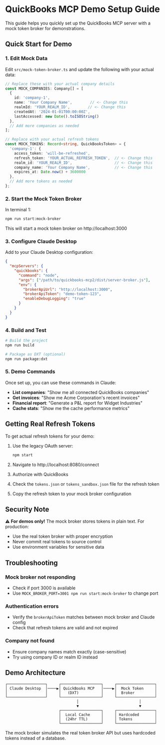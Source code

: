 # QuickBooks MCP Demo Setup Guide

This guide helps you quickly set up the QuickBooks MCP server with a mock token broker for demonstrations.

## Quick Start for Demo

### 1. Edit Mock Data

Edit `src/mock-token-broker.ts` and update the following with your actual data:

```typescript
// Replace these with your actual company details
const MOCK_COMPANIES: Company[] = [
  {
    id: 'company-1',
    name: 'Your Company Name',        // <- Change this
    realmId: 'YOUR_REALM_ID',        // <- Change this
    createdAt: '2024-01-01T00:00:00Z',
    lastAccessed: new Date().toISOString()
  },
  // Add more companies as needed
];

// Replace with your actual refresh tokens
const MOCK_TOKENS: Record<string, QuickBooksToken> = {
  'company-1': {
    access_token: 'will-be-refreshed',
    refresh_token: 'YOUR_ACTUAL_REFRESH_TOKEN',  // <- Change this
    realm_id: 'YOUR_REALM_ID',                   // <- Change this
    company_name: 'Your Company Name',           // <- Change this
    expires_at: Date.now() + 3600000
  },
  // Add more tokens as needed
};
```

### 2. Start the Mock Token Broker

In terminal 1:
```bash
npm run start:mock-broker
```

This will start a mock token broker on http://localhost:3000

### 3. Configure Claude Desktop

Add to your Claude Desktop configuration:

```json
{
  "mcpServers": {
    "quickbooks": {
      "command": "node",
      "args": ["/path/to/quickbooks-mcp2/dist/server-broker.js"],
      "env": {
        "brokerApiUrl": "http://localhost:3000",
        "brokerApiToken": "demo-token-123",
        "enableDebugLogging": "true"
      }
    }
  }
}
```

### 4. Build and Test

```bash
# Build the project
npm run build

# Package as DXT (optional)
npm run package:dxt
```

### 5. Demo Commands

Once set up, you can use these commands in Claude:

- **List companies**: "Show me all connected QuickBooks companies"
- **Get invoices**: "Show me Acme Corporation's recent invoices"
- **Financial report**: "Generate a P&L report for Widget Industries"
- **Cache stats**: "Show me the cache performance metrics"

## Getting Real Refresh Tokens

To get actual refresh tokens for your demo:

1. Use the legacy OAuth server:
   ```bash
   npm start
   ```

2. Navigate to http://localhost:8080/connect

3. Authorize with QuickBooks

4. Check the `tokens.json` or `tokens_sandbox.json` file for the refresh token

5. Copy the refresh token to your mock broker configuration

## Security Note

⚠️ **For demos only!** The mock broker stores tokens in plain text. For production:
- Use the real token broker with proper encryption
- Never commit real tokens to source control
- Use environment variables for sensitive data

## Troubleshooting

### Mock broker not responding
- Check if port 3000 is available
- Use `MOCK_BROKER_PORT=3001 npm run start:mock-broker` to change port

### Authentication errors
- Verify the `brokerApiToken` matches between mock broker and Claude config
- Check that refresh tokens are valid and not expired

### Company not found
- Ensure company names match exactly (case-sensitive)
- Try using company ID or realm ID instead

## Demo Architecture

```
┌─────────────────┐     ┌──────────────────┐     ┌─────────────────┐
│ Claude Desktop  │────▶│ QuickBooks MCP   │────▶│  Mock Token     │
│                 │     │   (DXT)          │     │  Broker         │
└─────────────────┘     └──────────────────┘     └─────────────────┘
                                │                           │
                                ▼                           ▼
                        ┌──────────────────┐     ┌─────────────────┐
                        │  Local Cache     │     │ Hardcoded       │
                        │  (24hr TTL)      │     │ Tokens          │
                        └──────────────────┘     └─────────────────┘
```

The mock broker simulates the real token broker API but uses hardcoded tokens instead of a database.